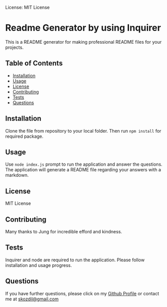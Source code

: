 License: MIT License
# Readme Generator by using  Inquirer
This is a README generator for making professional README files for your projects.

## Table of Contents
* [Installation](#installation)
* [Usage](#usage)
* [License](#license)
* [Contributing](#contributing)
* [Tests](#tests)
* [Questions](#questions)

## Installation
Clone the file from repository to your local folder. Then run `npm install` for required package. 
## Usage
Use `node index.js` prompt to run the application and answer the questions. The application will generate a README file regarding your answers with a markdown.
## License
MIT License
## Contributing
Many thanks to Jung for incredible efford and kindness.
## Tests
Inquirer and node are required to run the application. Please follow installation and usage progress.
## Questions
If you have further questions, please click on my [Github Profile](https://www.github.com/ozdilkazim) or contact me at [skozdil@gmail.com](mailto:skozdil@gmail.com)